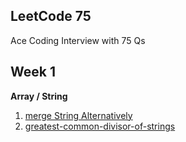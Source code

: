 ## LeetCode 75

Ace Coding Interview with 75 Qs


## Week 1 

**Array / String**

1. [merge String Alternatively](https://leetcode.com/problems/merge-strings-alternately/)
2. [greatest-common-divisor-of-strings](https://leetcode.com/problems/greatest-common-divisor-of-strings/)
